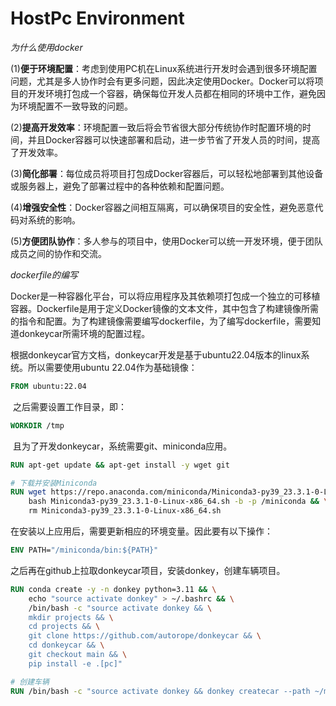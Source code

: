 # HostPc Environment

*为什么使用docker*

(1)**便于环境配置**：考虑到使用PC机在Linux系统进行开发时会遇到很多环境配置问题，尤其是多人协作时会有更多问题，因此决定使用Docker。Docker可以将项目的开发环境打包成一个容器，确保每位开发人员都在相同的环境中工作，避免因为环境配置不一致导致的问题。

(2)**提高开发效率**：环境配置一致后将会节省很大部分传统协作时配置环境的时间，并且Docker容器可以快速部署和启动，进一步节省了开发人员的时间，提高了开发效率。

(3)**简化部署**：每位成员将项目打包成Docker容器后，可以轻松地部署到其他设备或服务器上，避免了部署过程中的各种依赖和配置问题。

(4)**增强安全性**：Docker容器之间相互隔离，可以确保项目的安全性，避免恶意代码对系统的影响。

(5)**方便团队协作**：多人参与的项目中，使用Docker可以统一开发环境，便于团队成员之间的协作和交流。





*dockerfile的编写*

​	Docker是一种容器化平台，可以将应用程序及其依赖项打包成一个独立的可移植容器。Dockerfile是用于定义Docker镜像的文本文件，其中包含了构建镜像所需的指令和配置。为了构建镜像需要编写dockerfile，为了编写dockerfile，需要知道donkeycar所需环境的配置过程。

​	根据donkeycar官方文档，donkeycar开发是基于ubuntu22.04版本的linux系统。所以需要使用ubuntu 22.04作为基础镜像：

~~~dockerfile
FROM ubuntu:22.04
~~~

​	之后需要设置工作目录，即：

~~~dockerfile
WORKDIR /tmp
~~~

​	且为了开发donkeycar，系统需要git、miniconda应用。

~~~dockerfile
RUN apt-get update && apt-get install -y wget git

# 下载并安装Miniconda
RUN wget https://repo.anaconda.com/miniconda/Miniconda3-py39_23.3.1-0-Linux-x86_64.sh && \
    bash Miniconda3-py39_23.3.1-0-Linux-x86_64.sh -b -p /miniconda && \
    rm Miniconda3-py39_23.3.1-0-Linux-x86_64.sh
~~~



在安装以上应用后，需要更新相应的环境变量。因此要有以下操作：

~~~dockerfile
ENV PATH="/miniconda/bin:${PATH}"
~~~

之后再在github上拉取donkeycar项目，安装donkey，创建车辆项目。

~~~dockerfile
RUN conda create -y -n donkey python=3.11 && \
    echo "source activate donkey" > ~/.bashrc && \
    /bin/bash -c "source activate donkey && \
    mkdir projects && \
    cd projects && \
    git clone https://github.com/autorope/donkeycar && \
    cd donkeycar && \
    git checkout main && \
    pip install -e .[pc]"

# 创建车辆
RUN /bin/bash -c "source activate donkey && donkey createcar --path ~/mycar"
~~~



​	







